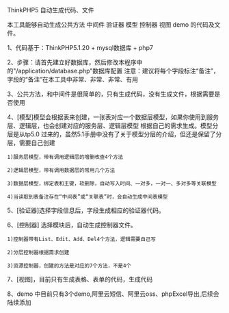ThinkPHP5 自动生成代码、文件

本工具能够自动生成公共方法 中间件 验证器 模型 控制器  视图  demo 的代码及文件。

 1、代码基于：ThinkPHP5.1.20  +  mysql数据库  + php7

 2、步骤：请首先建立好数据库，然后修改本程序中的"/application/database.php"数据库配置
    注意：建议将每个字段标注“备注”，字段的“备注”在本工具中非常、非常、非常、有用

 3、公共方法，和中间件是很简单的，只有生成代码，没有生成文件，根据需要是否使用

 4、[模型]模型会根据表来创建，一张表对应一个数据层模型，如果你使用到服务层、逻辑层，也会创建对应的服务层、逻辑层模型
    根据自己的需求生成。模型分层是从tp5.0 过来的，虽然5.1手册中没有了关于模型分层的介绍，但还是保留了分层，需要自己创建

    1)服务层模型，带有调用逻辑层的增删改查4个方法

    2)逻辑层模型，带有调用数据层的常用几个方法

    3)数据层模型，绑定表和主键，软删除，自动写入时间、一对多，一对一、多对多等关联模型

    4)当读取到表备注存在“中间表”或“关联表”时，会自动生成中间表模型

 5、[验证器]选择字段信息后，字段生成相应的验证器代码。

 6、[控制器] 选择模块后，自动生成控制器文件。

    1)控制器带有List、Edit、Add、Del4个方法，逻辑需要自己写

    2)分层控制器根据需求创建

    3)资源控制器，创建的方法是对应的7个方法，不是4个

 7、[视图]，目前只有生成表格、表单的代码，生成代码

 8、demo 中目前只有3个demo,阿里云短信、阿里云oss、phpExcel导出,后续会陆续添加

